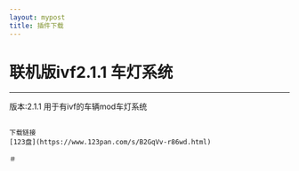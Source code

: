 ```yaml
---
layout: mypost
title: 插件下载
---
```

# 联机版ivf2.1.1 车灯系统

---

版本:2.1.1
用于有ivf的车辆mod车灯系统
```

下载链接
[123盘](https://www.123pan.com/s/B2GqVv-r86wd.html)

＃


